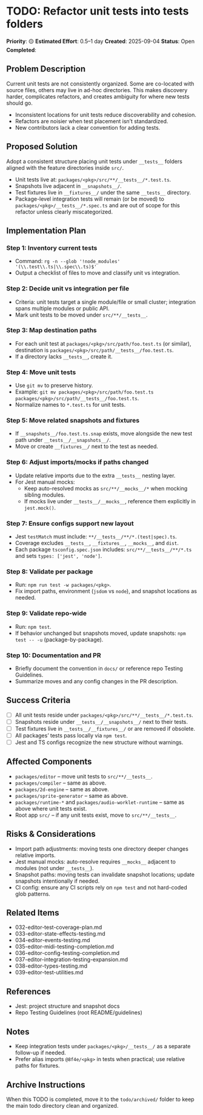 # TODO: Refactor unit tests into __tests__ folders

**Priority**: 🟡
**Estimated Effort**: 0.5–1 day
**Created**: 2025-09-04
**Status**: Open
**Completed**: 

## Problem Description

Current unit tests are not consistently organized. Some are co-located with source files, others may live in ad-hoc directories. This makes discovery harder, complicates refactors, and creates ambiguity for where new tests should go.

- Inconsistent locations for unit tests reduce discoverability and cohesion.
- Refactors are noisier when test placement isn’t standardized.
- New contributors lack a clear convention for adding tests.

## Proposed Solution

Adopt a consistent structure placing unit tests under `__tests__` folders aligned with the feature directories inside `src/`.

- Unit tests live at: `packages/<pkg>/src/**/__tests__/*.test.ts`.
- Snapshots live adjacent in `__snapshots__/`.
- Test fixtures live in `__fixtures__/` under the same `__tests__` directory.
- Package-level integration tests will remain (or be moved) to `packages/<pkg>/__tests__/*.spec.ts` and are out of scope for this refactor unless clearly miscategorized.

## Implementation Plan

### Step 1: Inventory current tests
- Command: `rg -n --glob '!node_modules' '(\\.test\\.ts|\\.spec\\.ts)$'`
- Output a checklist of files to move and classify unit vs integration.

### Step 2: Decide unit vs integration per file
- Criteria: unit tests target a single module/file or small cluster; integration spans multiple modules or public API.
- Mark unit tests to be moved under `src/**/__tests__`.

### Step 3: Map destination paths
- For each unit test at `packages/<pkg>/src/path/foo.test.ts` (or similar), destination is `packages/<pkg>/src/path/__tests__/foo.test.ts`.
- If a directory lacks `__tests__`, create it.

### Step 4: Move unit tests
- Use `git mv` to preserve history.
- Example: `git mv packages/<pkg>/src/path/foo.test.ts packages/<pkg>/src/path/__tests__/foo.test.ts`.
- Normalize names to `*.test.ts` for unit tests.

### Step 5: Move related snapshots and fixtures
- If `__snapshots__/foo.test.ts.snap` exists, move alongside the new test path under `__tests__/__snapshots__/`.
- Move or create `__fixtures__/` next to the test as needed.

### Step 6: Adjust imports/mocks if paths changed
- Update relative imports due to the extra `__tests__` nesting layer.
- For Jest manual mocks:
  - Keep auto-resolved mocks as `src/**/__mocks__/*` when mocking sibling modules.
  - If mocks live under `__tests__/__mocks__`, reference them explicitly in `jest.mock()`.

### Step 7: Ensure configs support new layout
- Jest `testMatch` must include: `**/__tests__/**/*.(test|spec).ts`.
- Coverage excludes `__tests__`, `__fixtures__`, `__mocks__`, and `dist`.
- Each package `tsconfig.spec.json` includes: `src/**/__tests__/**/*.ts` and sets `types: ['jest', 'node']`.

### Step 8: Validate per package
- Run: `npm run test -w packages/<pkg>`.
- Fix import paths, environment (`jsdom` vs `node`), and snapshot locations as needed.

### Step 9: Validate repo-wide
- Run: `npm test`.
- If behavior unchanged but snapshots moved, update snapshots: `npm test -- -u` (package-by-package).

### Step 10: Documentation and PR
- Briefly document the convention in `docs/` or reference repo Testing Guidelines.
- Summarize moves and any config changes in the PR description.

## Success Criteria

- [ ] All unit tests reside under `packages/<pkg>/src/**/__tests__/*.test.ts`.
- [ ] Snapshots reside under `__tests__/__snapshots__/` next to their tests.
- [ ] Test fixtures live in `__tests__/__fixtures__/` or are removed if obsolete.
- [ ] All packages’ tests pass locally via `npm test`.
- [ ] Jest and TS configs recognize the new structure without warnings.

## Affected Components

- `packages/editor` – move unit tests to `src/**/__tests__`.
- `packages/compiler` – same as above.
- `packages/2d-engine` – same as above.
- `packages/sprite-generator` – same as above.
- `packages/runtime-*` and `packages/audio-worklet-runtime` – same as above where unit tests exist.
- Root app `src/` – if any unit tests exist, move to `src/**/__tests__`.

## Risks & Considerations

- Import path adjustments: moving tests one directory deeper changes relative imports.
- Jest manual mocks: auto-resolve requires `__mocks__` adjacent to modules (not under `__tests__`).
- Snapshot paths: moving tests can invalidate snapshot locations; update snapshots intentionally if needed.
- CI config: ensure any CI scripts rely on `npm test` and not hard-coded glob patterns.

## Related Items

- 032-editor-test-coverage-plan.md
- 033-editor-state-effects-testing.md
- 034-editor-events-testing.md
- 035-editor-midi-testing-completion.md
- 036-editor-config-testing-completion.md
- 037-editor-integration-testing-expansion.md
- 038-editor-types-testing.md
- 039-editor-test-utilities.md

## References

- Jest: project structure and snapshot docs
- Repo Testing Guidelines (root README/guidelines)

## Notes

- Keep integration tests under `packages/<pkg>/__tests__/` as a separate follow-up if needed.
- Prefer alias imports `@8f4e/<pkg>` in tests when practical; use relative paths for fixtures.

## Archive Instructions

When this TODO is completed, move it to the `todo/archived/` folder to keep the main todo directory clean and organized.
